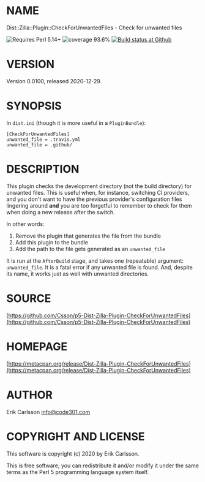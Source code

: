 # NAME

Dist::Zilla::Plugin::CheckForUnwantedFiles - Check for unwanted files

<div>
    <p>
    <img src="https://img.shields.io/badge/perl-5.14+-blue.svg" alt="Requires Perl 5.14+" />
    <img src="https://img.shields.io/badge/coverage-93.6%25-yellow.svg" alt="coverage 93.6%" />
    <a href="https://github.com/Csson/p5-Dist-Zilla-Plugin-CheckForUnwantedFiles/actions?query=workflow%3Amakefile-test"><img src="https://img.shields.io/github/workflow/status/Csson/p5-Dist-Zilla-Plugin-CheckForUnwantedFiles/makefile-test" alt="Build status at Github" /></a>
    </p>
</div>

# VERSION

Version 0.0100, released 2020-12-29.

# SYNOPSIS

In `dist.ini` (though it is more useful in a `PluginBundle`):

    [CheckForUnwantedFiles]
    unwanted_file = .travis.yml
    unwanted_file = .github/

# DESCRIPTION

This plugin checks the development directory (not the build directory) for unwanted files. This is useful when, for instance, switching CI providers, and you don't
want to have the previous provider's configuration files lingering around **and** you are too forgetful to remember to check for them
when doing a new release after the switch.

In other words:

1. Remove the plugin that generates the file from the bundle
2. Add this plugin to the bundle
3. Add the path to the file gets generated as an `unwanted_file`

It is run at the `AfterBuild` stage, and takes one (repeatable) argument: `unwanted_file`. It is a fatal error if any unwanted file is found.
And, despite its name, it works just as well with unwanted directories.

# SOURCE

[https://github.com/Csson/p5-Dist-Zilla-Plugin-CheckForUnwantedFiles](https://github.com/Csson/p5-Dist-Zilla-Plugin-CheckForUnwantedFiles)

# HOMEPAGE

[https://metacpan.org/release/Dist-Zilla-Plugin-CheckForUnwantedFiles](https://metacpan.org/release/Dist-Zilla-Plugin-CheckForUnwantedFiles)

# AUTHOR

Erik Carlsson <info@code301.com>

# COPYRIGHT AND LICENSE

This software is copyright (c) 2020 by Erik Carlsson.

This is free software; you can redistribute it and/or modify it under
the same terms as the Perl 5 programming language system itself.
